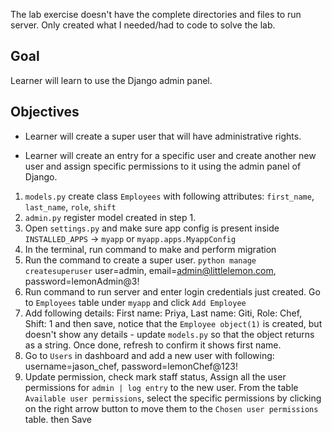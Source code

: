 The lab exercise doesn't have the complete directories and files to run server. Only created what I needed/had to code to solve the lab.

## Goal

Learner will learn to use the Django admin panel.

## Objectives

- Learner will create a super user that will have administrative rights.

- Learner will create an entry for a specific user and create another new user and assign specific permissions to it using the admin panel of Django.

1. `models.py` create class `Employees` with following attributes: `first_name`, `last_name`, `role`, `shift`
2. `admin.py` register model created in step 1.
3. Open `settings.py` and make sure app config is present inside `INSTALLED_APPS` -> `myapp` or `myapp.apps.MyappConfig`
4. In the terminal, run command to make and perform migration
5. Run the command to create a super user. `python manage createsuperuser` user=admin, email=admin@littlelemon.com, password=lemonAdmin@3!
6. Run command to run server and enter login credentials just created. Go to `Employees` table under `myapp` and click `Add Employee`
7. Add following details: First name: Priya, Last name: Giti, Role: Chef, Shift: 1 and then save, notice that the `Employee object(1)` is created, but doesn't show any details - update `models.py` so that the object returns as a string. Once done, refresh to confirm it shows first name.
8. Go to `Users` in dashboard and add a new user with following: username=jason_chef, password=lemonChef@123!
9. Update permission, check mark staff status, Assign all the user permissions for `admin | log entry` to the new user. From the table `Available user permissions`, select the specific permissions by clicking on the right arrow button to move them to the `Chosen user permissions` table. then Save
